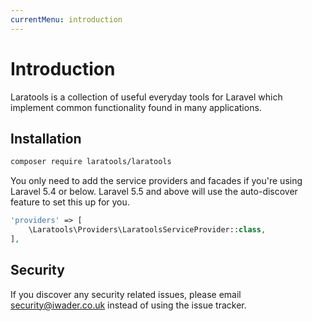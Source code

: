 ```yaml
---
currentMenu: introduction
---
```


# Introduction

Laratools is a collection of useful everyday tools for Laravel which implement common functionality found in many applications.

## Installation

```bash
composer require laratools/laratools
```

You only need to add the service providers and facades if you're using Laravel 5.4 or below. Laravel 5.5 and above will use the auto-discover feature to set this up for you.

```php
'providers' => [
    \Laratools\Providers\LaratoolsServiceProvider::class,
],
```

## Security

If you discover any security related issues, please email [security@iwader.co.uk](mailto:security@iwader.co.uk) instead of using the issue tracker.
